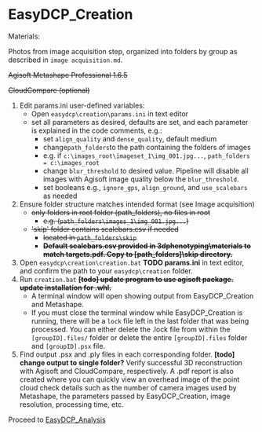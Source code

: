 # EasyDCP_Creation

Materials: 

Photos from image acquisition step, organized into folders by group as described in `image acquisition.md`.

~~Agisoft Metashape Professional 1.6.5~~

~~CloudCompare (optional)~~

1. Edit params.ini user-defined variables:
   - Open `easydcp\creation\params.ini` in text editor 
   - set all parameters as desired, defaults are set, and each parameter is explained in the code comments, e.g.:
     - set `align_quality` and `dense_quality`, default medium
     - change`path_folders`to the path containing the folders of images
     - e.g. if `c:\images_root\imageset_1\img_001.jpg...`, `path_folders = c:\images_root`
     - change `blur_threshold` to desired value. Pipeline will disable all images with Agisoft image quality below the `blur_threshold`.
     - set booleans e.g., `ignore_gps`, `align_ground`, and `use_scalebars ` as needed
2. Ensure folder structure matches intended format (see Image acquisition)
   - ~~only folders in root folder (path_folders), no files in root~~
     - ~~e.g. (`path_folders\images_1\img_001.jpg...`)~~
   - ~~'skip' folder contains scalebars.csv if needed~~ 
     - ~~located in `path_folders\skip`~~
     - ~~**Default scalebars.csv provided in 3dphenotyping\materials to match targets.pdf. Copy to [path_folders]\skip directory.**~~
3. Open `easydcp\creation\creation.bat` **TODO params.ini** in text editor, and confirm the path to your `easydcp\creation` folder.
4. Run `creation.bat` ~~**[todo] update program to use agisoft package. update installation for .whl.**~~
   - A terminal window will open showing output from EasyDCP_Creation and Metashape.
   - If you must close the terminal window while EasyDCP_Creation is running, there will be a `lock` file left in the last folder that was being processed. You can either delete the .lock file from within the `[groupID].files/` folder or delete the entire `[groupID].files` folder and `[groupID].psx` file.
5. Find output .psx and .ply files in each corresponding folder. **[todo] change output to single folder?** Verify successful 3D reconstruction with Agisoft and CloudCompare, respectively. 
   A .pdf report is also created where you can quickly view an overhead image of the point cloud check details such as the number of camera images used by Metashape, the parameters passed by EasyDCP_Creation, image resolution, processing time, etc.

Proceed to [EasyDCP_Analysis](2_EasyDCP_Analysis.md)
